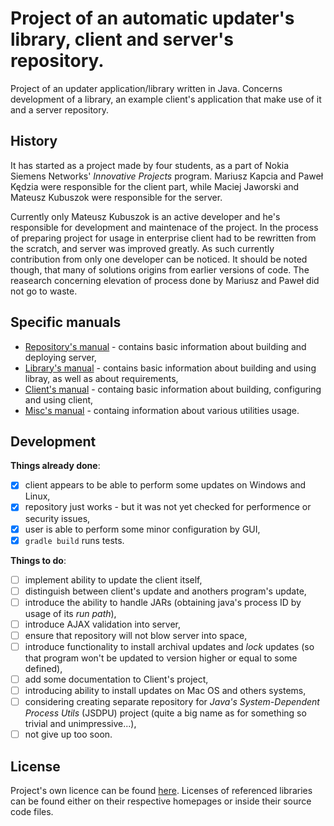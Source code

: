 ﻿Project of an automatic updater's library, client and server's repository.
===========

Project of an updater application/library written in Java. Concerns development
of a library, an example client's application that make use of it and a server
repository.

History
-----------

It has started as a project made by four students, as a part of Nokia Siemens
Networks' *Innovative Projects* program. Mariusz Kapcia and Paweł Kędzia were
responsible for the client part, while Maciej Jaworski and Mateusz Kubuszok
were responsible for the server.

Currently only Mateusz Kubuszok is an active developer and he's responsible for
development and maintenace of the project. In the process of preparing project
for usage in enterprise client had to be rewritten from the scratch, and server
was improved greatly. As such currently contribution from only one
developer can be noticed. It should be noted though, that many of solutions
origins from earlier versions of code. The reasearch concerning elevation of
process done by Mariusz and Paweł did not go to waste.

Specific manuals
-----------
 * [Repository's manual](Readmes/README.REPOSITORY.md) - contains basic information about
 building and deploying server,
 * [Library's manual](Readmes/README.LIBRARY.md) - contains basic information about
 building and using libray, as well as about requirements,
 * [Client's manual](Readmes/README.CLIENT.md) - containg basic information about
 building, configuring and using client,
 * [Misc's manual](Readmes/README.MISC.md) - containg information about various utilities
 usage.

Development
-----------

**Things already done**:
 - [x] client appears to be able to perform some updates on Windows and Linux,
 - [x] repository just works - but it was not yet checked for performence
 or security issues,
 - [x] user is able to perform some minor configuration by GUI,
 - [x] `gradle build` runs tests.

**Things to do**:
 - [ ] implement ability to update the client itself,
 - [ ] distinguish between client's update and anothers program's update,
 - [ ] introduce the ability to handle JARs (obtaining java's process ID by usage of
 its *run path*),
 - [ ] introduce AJAX validation into server,
 - [ ] ensure that repository will not blow server into space,
 - [ ] introduce functionality to install archival updates and *lock* updates (so
 that program won't be updated to version higher or equal to some defined),
 - [ ] add some documentation to Client's project,
 - [ ] introducing ability to install updates on Mac OS and others systems,
 - [ ] considering creating separate repository for *Java's System-Dependent
 Process Utils* (JSDPU) project (quite a big name as for something so trivial
 and unimpressive...),
 - [ ] not give up too soon.

License
-----------
Project's own licence can be found [here](LICENSE.md). Licenses of referenced libraries
can be found either on their respective homepages or inside their source code files.
